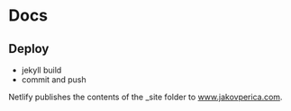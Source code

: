 # Docs

## Deploy

* jekyll build
* commit and push

Netlify publishes the contents of the _site folder to www.jakovperica.com.
